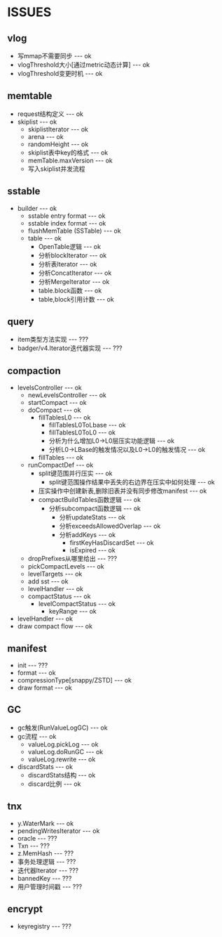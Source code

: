 # ISSUES

## vlog

- 写mmap不需要同步 --- ok
- vlogThreshold大小[通过metric动态计算] --- ok
- vlogThreshold变更时机 --- ok

## memtable

- request结构定义 --- ok
- skiplist --- ok
  - skiplistIterator --- ok
  - arena --- ok
  - randomHeight --- ok
  - skiplist表中key的格式 --- ok
  - memTable.maxVersion --- ok
  - 写入skiplist并发流程

## sstable

- builder --- ok
  - sstable entry format --- ok
  - sstable index format --- ok
  - flushMemTable (SSTable) --- ok
  - table --- ok
    - OpenTable逻辑 --- ok
    - 分析blockIterator --- ok
    - 分析表Iterator --- ok
    - 分析ConcatIterator --- ok
    - 分析MergeIterator --- ok
    - table.block函数 --- ok
    - table,block引用计数 --- ok

## query

- item类型方法实现 --- ???
- badger/v4.Iterator迭代器实现 --- ???

## compaction

- levelsController --- ok
  - newLevelsController --- ok
  - startCompact --- ok
  - doCompact --- ok
    - fillTablesL0 --- ok
      - fillTablesL0ToLbase --- ok
      - fillTablesL0ToL0 --- ok
      - 分析为什么增加L0->L0层压实功能逻辑 --- ok
      - 分析L0->LBase的触发情况以及L0->L0的触发情况 --- ok
    - fillTables --- ok
  - runCompactDef --- ok
    - split键范围并行压实 --- ok
      - split键范围操作结果中丢失的右边界在压实中如何处理 --- ok
    - 压实操作中创建新表,删除旧表并没有同步修改manifest --- ok
    - compactBuildTables函数逻辑 --- ok
      - 分析subcompact函数逻辑 --- ok
        - 分析updateStats --- ok
        - 分析exceedsAllowedOverlap --- ok
        - 分析addKeys --- ok
          - firstKeyHasDiscardSet --- ok
          - isExpired --- ok
   - dropPrefixes从哪里给出 --- ???
  - pickCompactLevels --- ok
  - levelTargets --- ok
  - add sst --- ok
  - levelHandler --- ok
  - compactStatus --- ok
    - levelCompactStatus --- ok
      - keyRange --- ok
- levelHandler --- ok
- draw compact flow --- ok

## manifest

- init --- ???
- format --- ok
- compressionType[snappy/ZSTD] --- ok
- draw format --- ok

## GC

- gc触发(RunValueLogGC) --- ok
- gc流程 --- ok
  - valueLog.pickLog --- ok
  - valueLog.doRunGC --- ok
  - valueLog.rewrite --- ok
- discardStats --- ok
  - discardStats结构 --- ok
  - discard比例 --- ok

## tnx

- y.WaterMark --- ok
- pendingWritesIterator --- ok
- oracle --- ???
- Txn --- ???
- z.MemHash --- ???
- 事务处理逻辑 --- ???
- 迭代器Iterator --- ???
- bannedKey --- ???
- 用户管理时间戳 --- ???

## encrypt

- keyregistry --- ???
